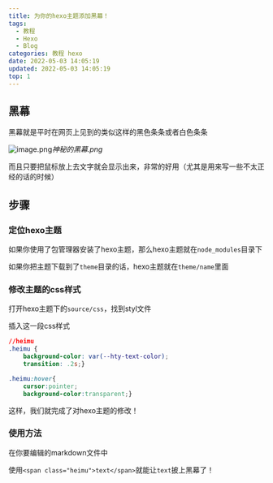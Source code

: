 ```yaml
---
title: 为你的hexo主题添加黑幕！
tags:
  - 教程
  - Hexo
  - Blog
categories: 教程 hexo
date: 2022-05-03 14:05:19
updated: 2022-05-03 14:05:19
top: 1
---
```


## 黑幕

黑幕就是平时在网页上见到的类似这样的黑色条条或者白色条条

![image.png](https://s2.loli.net/2022/05/03/Jk4uM7oEnxHQlWP.png)_神秘的黑幕.png_

而且只要把鼠标放上去文字就会显示出来，非常的好用<span class="heimu">（尤其是用来写一些不太正经的话的时候）</span>

<!--more-->

## 步骤

### 定位hexo主题

如果你使用了包管理器安装了hexo主题，那么hexo主题就在`node_modules`目录下

如果你把主题下载到了`theme`目录的话，hexo主题就在`theme/name`里面

### 修改主题的css样式

打开hexo主题下的`source/css`，找到styl文件

插入这一段css样式

```css
//heimu
.heimu {
    background-color: var(--hty-text-color);
    transition: .2s;}

.heimu:hover{
    cursor:pointer;
    background-color:transparent;}
```

这样，我们就完成了对hexo主题的修改！

### 使用方法

在你要编辑的markdown文件中

使用`<span class="heimu">text</span>`就能让`text`披上黑幕了！

    


